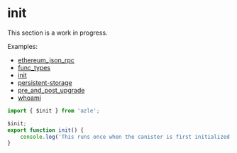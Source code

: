 # init

This section is a work in progress.

Examples:

-   [ethereum_json_rpc](https://github.com/demergent-labs/azle/tree/main/examples/ethereum_json_rpc)
-   [func_types](https://github.com/demergent-labs/azle/tree/main/examples/func_types)
-   [init](https://github.com/demergent-labs/azle/tree/main/examples/init)
-   [persistent-storage](https://github.com/demergent-labs/azle/tree/main/examples/motoko_examples/persistent-storage)
-   [pre_and_post_upgrade](https://github.com/demergent-labs/azle/tree/main/examples/pre_and_post_upgrade)
-   [whoami](https://github.com/demergent-labs/azle/tree/main/examples/motoko_examples/whoami)

```typescript
import { $init } from 'azle';

$init;
export function init() {
    console.log('This runs once when the canister is first initialized');
}
```
